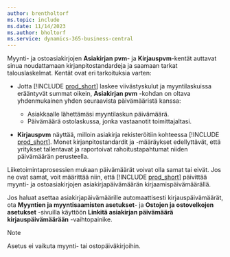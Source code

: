 ```yaml
---
author: brentholtorf
ms.topic: include
ms.date: 11/14/2023
ms.author: bholtorf
ms.service: dynamics-365-business-central
---
```


Myynti- ja ostoasiakirjojen **Asiakirjan pvm**- ja **Kirjauspvm**-kentät auttavat sinua noudattamaan kirjanpitostandardeja ja saamaan tarkat talouslaskelmat. Kentät ovat eri tarkoituksia varten:

- Jotta [!INCLUDE [prod_short](prod_short.md)] laskee viivästyskulut ja myyntilaskuissa erääntyvät summat oikein, **Asiakirjan pvm** -kohdan on oltava yhdenmukainen yhden seuraavista päivämääristä kanssa:

   - Asiakkaalle lähettämäsi myyntilaskun päivämäärä. 
   - Päivämäärä ostolaskussa, jonka vastaanotit toimittajaltasi.
- **Kirjauspvm** näyttää, milloin asiakirja rekisteröitiin kohteessa [!INCLUDE [prod_short](prod_short.md)]. Monet kirjanpitostandardit ja -määräykset edellyttävät, että yritykset tallentavat ja raportoivat rahoitustapahtumat niiden päivämäärän perusteella.

Liiketoimintaprosessien mukaan päivämäärät voivat olla samat tai eivät. Jos ne ovat samat, voit määrittää niin, että [!INCLUDE [prod_short](prod_short.md)] päivittää myynti- ja ostoasiakirjojen asiakirjapäivämäärän kirjaamispäivämäärällä.  
  
Jos haluat asettaa asiakirjapäivämäärille automaattisesti kirjauspäivämäärät, ota **Myyntien ja myyntisaamisten asetukset**- ja **Ostojen ja ostovelkojen asetukset** -sivuilla käyttöön **Linkitä asiakirjan päivämäärä kirjauspäivämäärään** -vaihtopainike.

> [!NOTE]
> Asetus ei vaikuta myynti- tai ostopäiväkirjoihin.